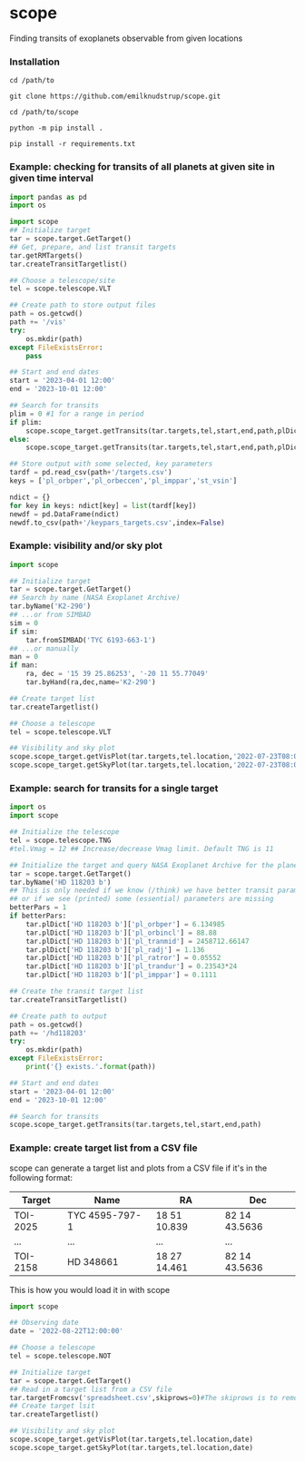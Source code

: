 # scope
Finding transits of exoplanets observable from given locations


### Installation
`cd /path/to`

`git clone https://github.com/emilknudstrup/scope.git`

`cd /path/to/scope`

`python -m pip install .`

`pip install -r requirements.txt`

### Example: checking for transits of all planets at given site in given time interval
```python
import pandas as pd
import os

import scope
## Initialize target
tar = scope.target.GetTarget()
## Get, prepare, and list transit targets
tar.getRMTargets()
tar.createTransitTargetlist()

## Choose a telescope/site
tel = scope.telescope.VLT

## Create path to store output files
path = os.getcwd()
path += '/vis'
try:
	os.mkdir(path)
except FileExistsError:
	pass

## Start and end dates
start = '2023-04-01 12:00'
end = '2023-10-01 12:00'

## Search for transits
plim = 0 #1 for a range in period
if plim:
	scope.scope_target.getTransits(tar.targets,tel,start,end,path,plDict=tar.plDict,limits={'per' : [8,1e3]})
else:
	scope.scope_target.getTransits(tar.targets,tel,start,end,path,plDict=tar.plDict)

## Store output with some selected, key parameters 
tardf = pd.read_csv(path+'/targets.csv')
keys = ['pl_orbper','pl_orbeccen','pl_imppar','st_vsin']

ndict = {}
for key in keys: ndict[key] = list(tardf[key])
newdf = pd.DataFrame(ndict)
newdf.to_csv(path+'/keypars_targets.csv',index=False)

```

### Example: visibility and/or sky plot
```python
import scope

## Initialize target
tar = scope.target.GetTarget()
## Search by name (NASA Exoplanet Archive)
tar.byName('K2-290')
## ...or from SIMBAD
sim = 0
if sim:
	tar.fromSIMBAD('TYC 6193-663-1')
## ...or manually
man = 0
if man:
	ra, dec = '15 39 25.86253', '-20 11 55.77049'
	tar.byHand(ra,dec,name='K2-290')

## Create target list
tar.createTargetlist()

## Choose a telescope
tel = scope.telescope.VLT

## Visibility and sky plot
scope.scope_target.getVisPlot(tar.targets,tel.location,'2022-07-23T08:00:00')
scope.scope_target.getSkyPlot(tar.targets,tel.location,'2022-07-23T08:00:00')

```

### Example: search for transits for a single target
```python
import os
import scope

## Initialize the telescope 
tel = scope.telescope.TNG
#tel.Vmag = 12 ## Increase/decrease Vmag limit. Default TNG is 11

## Initialize the target and query NASA Exoplanet Archive for the planet
tar = scope.target.GetTarget()
tar.byName('HD 118203 b')
## This is only needed if we know (/think) we have better transit parameters than the default from NASA Exoplanet Archive
## or if we see (printed) some (essential) parameters are missing
betterPars = 1
if betterPars:
	tar.plDict['HD 118203 b']['pl_orbper'] = 6.134985
	tar.plDict['HD 118203 b']['pl_orbincl'] = 88.88
	tar.plDict['HD 118203 b']['pl_tranmid'] = 2458712.66147
	tar.plDict['HD 118203 b']['pl_radj'] = 1.136
	tar.plDict['HD 118203 b']['pl_ratror'] = 0.05552
	tar.plDict['HD 118203 b']['pl_trandur'] = 0.23543*24
	tar.plDict['HD 118203 b']['pl_imppar'] = 0.1111

## Create the transit target list
tar.createTransitTargetlist()

## Create path to output
path = os.getcwd()
path += '/hd118203'
try:
	os.mkdir(path)
except FileExistsError:
	print('{} exists.'.format(path))

## Start and end dates
start = '2023-04-01 12:00'
end = '2023-10-01 12:00'

## Search for transits
scope.scope_target.getTransits(tar.targets,tel,start,end,path)	

```

### Example: create target list from a CSV file

scope can generate a target list and plots from a CSV file if it's in the following format:

| Target   | Name          | RA           | Dec           |
| -------- | --------------| ------------ | ------------- |
| TOI-2025 | TYC 4595-797-1| 18 51 10.839 | 82 14 43.5636 |
| ...      | ...           | ...          | ...           |
| TOI-2158 | HD 348661     | 18 27 14.461 | 82 14 43.5636 |

This is how you would load it in with scope
```python
import scope

## Observing date
date = '2022-08-22T12:00:00'

## Choose a telescope
tel = scope.telescope.NOT

## Initialize target
tar = scope.target.GetTarget()
## Read in a target list from a CSV file
tar.targetFromcsv('spreadsheet.csv',skiprows=0)#The skiprows is to remove a "header"
## Create target lsit
tar.createTargetlist()

## Visibility and sky plot
scope.scope_target.getVisPlot(tar.targets,tel.location,date)
scope.scope_target.getSkyPlot(tar.targets,tel.location,date)

```


